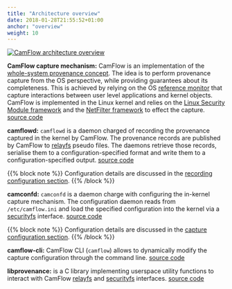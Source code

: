 ```yaml
---
title: "Architecture overview"
date: 2018-01-28T21:55:52+01:00
anchor: "overview"
weight: 10
---
```


[![CamFlow architecture overview](./images/arch.png "CamFlow architecture overview")](./images/arch.pdf)

__CamFlow capture mechanism:__ CamFlow is an implementation of the [whole-system provenance concept](http://patrickmcdaniel.org/pubs/acsac12.pdf).
The idea is to perform provenance capture from the OS perspective, while providing guarantees about its completeness.
This is achieved by relying on the OS [reference monitor](https://en.wikipedia.org/wiki/Reference_monitor) that capture interactions between user level applications and kernel objects.
CamFlow is implemented in the Linux kernel and relies on the [Linux Security Module framework](https://www.kernel.org/doc/Documentation/security/LSM.txt) and the [NetFilter framework](https://en.wikipedia.org/wiki/Netfilter) to effect the capture.
[source code](https://github.com/CamFlow/camflow-dev)

__camflowd:__ `camflowd` is a daemon charged of recording the provenance captured  in the kernel by CamFlow.
The provenance records are published by CamFlow to [relayfs](https://lwn.net/Articles/174669/) pseudo files.
The daemons retrieve those records, serialise them to a configuration-specified format and write them to a configuration-specified output.
[source code](https://github.com/CamFlow/camflowd)

{{% block note %}}
Configuration details are discussed in the [recording configuration section](#recording).
{{% /block %}}

__camconfd:__ `camconfd` is a daemon charge with configuring the in-kernel capture mechanism.
The configuration daemon reads from `/etc/camflow.ini` and load the specified configuration into the kernel via a [securityfs](https://lwn.net/Articles/153366/) interface.
[source code](https://github.com/CamFlow/camconfd)

{{% block note %}}
Configuration details are discussed in the [capture configuration section](#capture).
{{% /block %}}

__camflow-cli:__ CamFlow CLI (`camflow`) allows to dynamically modify the capture configuration through the command line.
[source code](https://github.com/CamFlow/camflow-cli)

__libprovenance:__ is a C library implementing userspace utility functions to interact with CamFlow [relayfs](https://lwn.net/Articles/174669/) and [securityfs](https://lwn.net/Articles/153366/) interfaces.
[source code](https://github.com/CamFlow/libprovenance)
